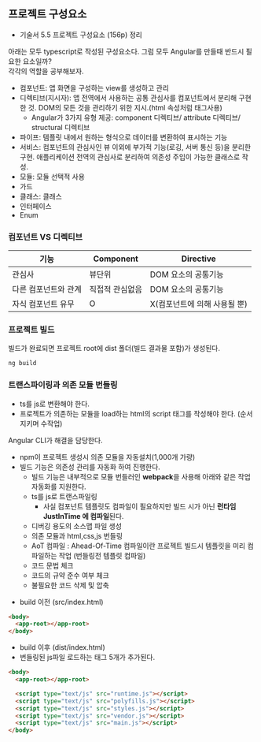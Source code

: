 ## 프로젝트 구성요소

- 기술서 5.5 프로젝트 구성요소 (156p) 정리

아래는 모두 typescript로 작성된 구성요소다. 그럼 모두 Angular를 만들때 반드시 필요한 요소일까? <br>
각각의 역할을 공부해보자.

- 컴포넌트: 앱 화면을 구성하는 view를 생성하고 관리
- 디렉티브(지시자): 앱 전역에서 사용하는 공통 관심사를 컴포넌트에서 분리해 구현한 것. DOM의 모든 것을 관리하기 위한 지시.(html 속성처럼 태그사용)
  - Angular가 3가지 유형 제공: component 디렉티브/ attribute 디렉티브/ structural 디렉티브
- 파이프: 템플릿 내에서 원하는 형식으로 데이터를 변환하여 표시하는 기능
- 서비스: 컴포넌트의 관심사인 뷰 이외에 부가적 기능(로깅, 서버 통신 등)을 분리한 구현. 애플리케이션 전역의 관심사로 분리하여 의존성 주입이 가능한 클래스로 작성.
- 모듈: 모듈 선택적 사용
- 가드
- 클래스: 클래스
- 인터페이스
- Enum

### 컴포넌트 VS 디렉티브

| 기능                 | Component       | Directive                    |
| -------------------- | --------------- | ---------------------------- |
| 관심사               | 뷰단위          | DOM 요소의 공통기능          |
| 다른 컴포넌트와 관계 | 직접적 관심없음 | DOM 요소의 공통기능          |
| 자식 컴포넌트 유무   | O               | X(컴포넌트에 의해 사용될 뿐) |

### 프로젝트 빌드

빌드가 완료되면 프로젝트 root에 dist 폴더(빌드 결과물 포함)가 생성된다.

```typescript
ng build
```

### 트랜스파이링과 의존 모듈 번들링

- ts를 js로 변환해야 한다.
- 프로젝트가 의존하는 모듈을 load하는 html의 script 태그를 작성해야 한다. (순서 지키며 수작업)

Angular CLI가 해결을 담당한다.

- npm이 프로젝트 생성시 의존 모듈을 자동설치(1,000개 가량)
- 빌드 기능은 의존성 관리를 자동화 하여 진행한다.
  - 빌드 기능은 내부적으로 모듈 번들러인 **webpack**을 사용해 아래와 같은 작업 자동화를 지원한다.
  - ts를 js로 트랜스파일링
    - 사실 컴포넌트 템플릿도 컴파일이 필요하지만 빌드 시가 아닌 **런타임 JustInTime 에 컴파일**된다.
  - 디버깅 용도의 소스맵 파일 생성
  - 의존 모듈과 html,css,js 번들링
  - AoT 컴파일 : Ahead-Of-Time 컴파일이란 프로젝트 빌드시 템플릿을 미리 컴파일하는 작업 (번들링전 템플릿 컴파일)
  - 코드 문법 체크
  - 코드의 규약 준수 여부 체크
  - 불필요한 코드 삭제 및 압축

* build 이전 (src/index.html)

```html
<body>
  <app-root></app-root>
</body>
```

- build 이후 (dist/index.html)
- 번들링된 js파일 로드하는 태그 5개가 추가된다.

```html
<body>
  <app-root></app-root>

  <script type="text/js" src="runtime.js"></script>
  <script type="text/js" src="polyfills.js"></script>
  <script type="text/js" src="styles.js"></script>
  <script type="text/js" src="vendor.js"></script>
  <script type="text/js" src="main.js"></script>
</body>
```
